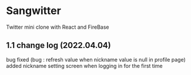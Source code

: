# Sangwitter

Twitter mini clone with React and FireBase

## 1.1 change log (2022.04.04)

bug fixed (bug : refresh value when nickname value is null in profile page)
added nickname setting screen when logging in for the first time
